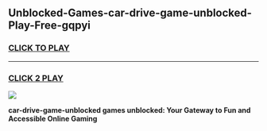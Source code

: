 
## Unblocked-Games-car-drive-game-unblocked-Play-Free-gqpyi
<h3>
<a href="https://premium76.site?title=car-drive-game-unblocked&ref=17A">CLICK TO PLAY</a></h3>
<hr>

<h3>
<a href="https://premium76.site?title=car-drive-game-unblocked&ref=17A">CLICK 2 PLAY</a>
  
</h3>

<a href="https://premium76.site?title=car-drive-game-unblocked&ref=17A"><img src="https://clearcache.store/games.png"></a>


**car-drive-game-unblocked games unblocked: Your Gateway to Fun and Accessible Online Gaming**
